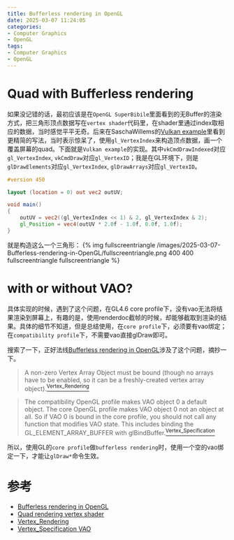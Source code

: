 ```yaml
---
title: Bufferless rendering in OpenGL
date: 2025-03-07 11:24:05
categories:
- Computer Graphics
- OpenGL
tags: 
- Computer Graphics
- OpenGL
---
```


# Quad with Bufferless rendering
如果没记错的话，最初应该是在`OpenGL SuperBibile`里面看到的无Buffer的渲染方式，把三角形顶点数据写在`vertex shader`代码里，在shader里通过index取相应的数据，当时感觉平平无奇。后来在SaschaWillems的[Vulkan example](https://github.com/SaschaWillems/Vulkan)里看到更精简的写法，当时表示惊呆了，使用`gl_VertexIndex`来构造顶点数据，画一个覆盖屏幕的quad。下面就是`Vulkan example`的实现。其中`vkCmdDrawIndexed`对应`gl_VertexIndex`, `vkCmdDraw`对应`gl_VertexID`；我是在GL环境下，则是`glDrawElements`对应`gl_VertexIndex`, `glDrawArrays`对应`gl_VertexID`。


``` glsl
#version 450

layout (location = 0) out vec2 outUV;

void main() 
{
	outUV = vec2((gl_VertexIndex << 1) & 2, gl_VertexIndex & 2);
	gl_Position = vec4(outUV * 2.0f - 1.0f, 0.0f, 1.0f);
}
```

就是构造这么一个三角形：
{% img fullscreentriangle /images/2025-03-07-Bufferless-rendering-in-OpenGL/fullscreentriangle.png 400 400 fullscreentriangle fullscreentriangle %}

# with or without VAO?

具体实现的时候，遇到了这个问题，在GL4.6 core profile下，没有vao无法将结果渲染到屏幕上，有趣的是，使用renderdoc截帧的时候，却能够截取到渲染的结果。具体的细节不知道，但是总结使用，在`core profile`下，必须要有vao绑定；在`compatibility profile`下，不需要vao直接glDraw即可。


搜索了一下，正好法线[Bufferless rendering in OpenGL](https://trass3r.github.io/coding/2019/09/11/bufferless-rendering.html)涉及了这个问题，摘抄一下。

> A non-zero Vertex Array Object must be bound (though no arrays have to be enabled, so it can be a freshly-created vertex array object).[<sup>Vertex_Rendering</sup>](https://www.khronos.org/opengl/wiki/Vertex_Rendering#Prerequisites)

> The compatibility OpenGL profile makes VAO object 0 a default object. The core OpenGL profile makes VAO object 0 not an object at all. So if VAO 0 is bound in the core profile, you should not call any function that modifies VAO state. This includes binding the GL_ELEMENT_ARRAY_BUFFER with glBindBuffer.[<sup>Vertex_Specification</sup>](https://www.khronos.org/opengl/wiki/Vertex_Specification#Vertex_Array_Object)

所以，使用GL的`core profile`做`bufferless rendering`时，使用一个空的vao绑定一下，才能让`glDraw*`命令生效。

# 参考
- [Bufferless rendering in OpenGL](https://trass3r.github.io/coding/2019/09/11/bufferless-rendering.html)
- [Quad rendering vertex shader](https://github.com/SaschaWillems/Vulkan/blob/master/shaders/glsl/deferred/deferred.vert)
- [Vertex_Rendering](https://www.khronos.org/opengl/wiki/Vertex_Rendering#Prerequisites)
- [Vertex_Specification VAO](https://www.khronos.org/opengl/wiki/Vertex_Specification#Vertex_Array_Object)
